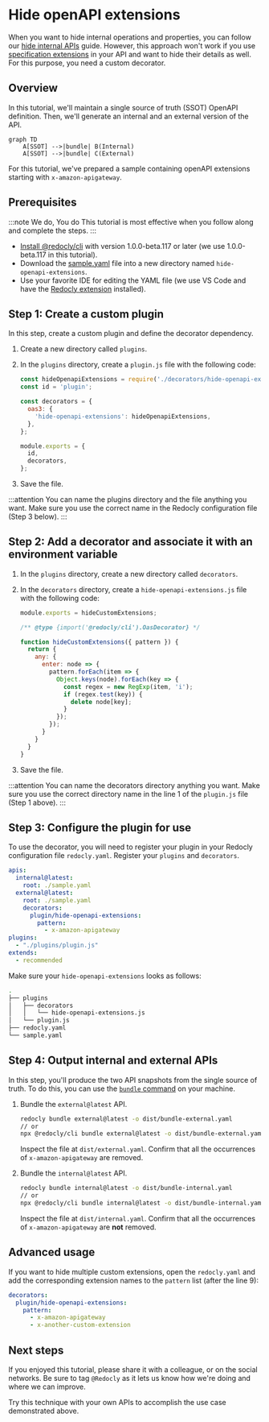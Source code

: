 # Hide openAPI extensions

When you want to hide internal operations and properties, you can follow our [hide internal APIs](./hide-apis.md) guide.
However, this approach won't work if you use [specification extensions](https://spec.openapis.org/oas/latest.html#specification-extensions)
in your API and want to hide their details as well. For this purpose, you need a custom decorator.

## Overview

In this tutorial, we'll maintain a single source of truth (SSOT) OpenAPI definition.
Then, we'll generate an internal and an external version of the API.

```mermaid
graph TD
    A[SSOT] -->|bundle| B(Internal)
    A[SSOT] -->|bundle| C(External)
```

For this tutorial, we've prepared a sample containing openAPI extensions starting with `x-amazon-apigateway`.

## Prerequisites

:::note We do, You do
This tutorial is most effective when you follow along and complete the steps.
:::

- [Install @redocly/cli](../installation.md) with version 1.0.0-beta.117 or later (we use 1.0.0-beta.117 in this tutorial).
- Download the [sample.yaml](https://gist.github.com/bandantonio/e1331ba5afd24485de5e6229c91d25ed) file into a new directory named `hide-openapi-extensions`.
- Use your favorite IDE for editing the YAML file (we use VS Code and have the [Redocly extension](../../redocly-openapi/index.md) installed).

## Step 1: Create a custom plugin

In this step, create a custom plugin and define the decorator dependency.

1. Create a new directory called `plugins`.
1. In the `plugins` directory, create a `plugin.js` file with the following code:

    ```js
    const hideOpenapiExtensions = require('./decorators/hide-openapi-extensions');
    const id = 'plugin';

    const decorators = {
      oas3: {
        'hide-openapi-extensions': hideOpenapiExtensions,
      },
    };

    module.exports = {
      id,
      decorators,
    };
    ```

1. Save the file.

:::attention
You can name the plugins directory and the file anything you want. Make sure you use the correct name in the Redocly configuration file (Step 3 below).
:::

## Step 2: Add a decorator and associate it with an environment variable

1. In the `plugins` directory, create a new directory called `decorators`.
1. In the `decorators` directory, create a `hide-openapi-extensions.js` file with the following code:

    ```js
    module.exports = hideCustomExtensions;

    /** @type {import('@redocly/cli').OasDecorator} */

    function hideCustomExtensions({ pattern }) {
      return {
        any: {
          enter: node => {
            pattern.forEach(item => {
              Object.keys(node).forEach(key => {
                const regex = new RegExp(item, 'i');
                if (regex.test(key)) {
                  delete node[key];
                }
              });
            });
          }
        }
      }
    }
    ```

1. Save the file.

:::attention
You can name the decorators directory anything you want. Make sure you use the correct directory name in the line 1 of the `plugin.js` file (Step 1 above).
:::

## Step 3: Configure the plugin for use

To use the decorator, you will need to register your plugin in your Redocly configuration file `redocly.yaml`. Register your `plugins` and `decorators`.

```yaml
apis:
  internal@latest:
    root: ./sample.yaml
  external@latest:
    root: ./sample.yaml
    decorators:
      plugin/hide-openapi-extensions:
        pattern:
          - x-amazon-apigateway
plugins:
  - "./plugins/plugin.js"
extends:
  - recommended
```

Make sure your `hide-openapi-extensions` looks as follows:

```bash
.
├── plugins
│   ├── decorators
│   │   └── hide-openapi-extensions.js
│   └── plugin.js
├── redocly.yaml
└── sample.yaml
```

## Step 4: Output internal and external APIs

In this step, you'll produce the two API snapshots from the single source of truth. To do this, you can use the [`bundle` command](../commands/bundle.md) on your machine.

1. Bundle the `external@latest` API.

    ```bash
    redocly bundle external@latest -o dist/bundle-external.yaml
    // or
    npx @redocly/cli bundle external@latest -o dist/bundle-external.yaml
    ```
    
    Inspect the file at `dist/external.yaml`.
    Confirm that all the occurrences of `x-amazon-apigateway` are removed.

1. Bundle the `internal@latest` API.

    ```bash
    redocly bundle internal@latest -o dist/bundle-internal.yaml
    // or
    npx @redocly/cli bundle internal@latest -o dist/bundle-internal.yaml
    ```

    Inspect the file at `dist/internal.yaml`.
    Confirm that all the occurrences of `x-amazon-apigateway` are **not** removed.

## Advanced usage

If you want to hide multiple custom extensions, open the `redocly.yaml` and add the corresponding extension names
to the `pattern` list (after the line 9):

```yaml
decorators:
  plugin/hide-openapi-extensions:
    pattern:
      - x-amazon-apigateway
      - x-another-custom-extension
```

## Next steps

If you enjoyed this tutorial, please share it with a colleague, or on the social networks.
Be sure to tag `@Redocly` as it lets us know how we're doing and where we can improve.

Try this technique with your own APIs to accomplish the use case demonstrated above.
